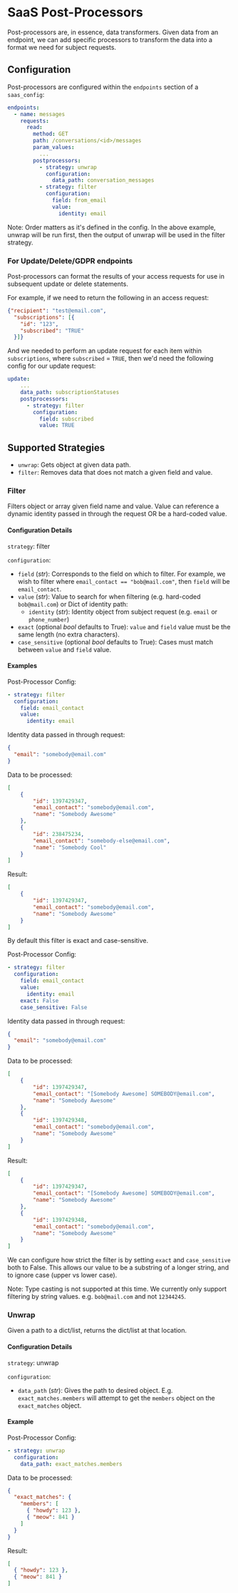 # SaaS Post-Processors

Post-processors are, in essence, data transformers. Given data from an endpoint, we can add specific processors to transform the data into a format we need for subject requests.

## Configuration

Post-processors are configured within the `endpoints` section of a `saas_config`:

```yaml
endpoints:
  - name: messages
    requests:
      read:
        method: GET
        path: /conversations/<id>/messages
        param_values:
          ...
        postprocessors:
          - strategy: unwrap
            configuration:
              data_path: conversation_messages
          - strategy: filter
            configuration:
              field: from_email
              value:
                identity: email
```

Note: Order matters as it's defined in the config. In the above example, unwrap will be run first, then the output of unwrap will be used in the filter strategy.

### For Update/Delete/GDPR endpoints

Post-processors can format the results of your access requests for use in subsequent update or delete statements.

For example, if we need to return the following in an access request:

```json
{"recipient": "test@email.com",
  "subscriptions": [{
    "id": "123",
    "subscribed": "TRUE"
  }]}
```

And we needed to perform an update request for each item within `subscriptions`, where `subscribed` = `TRUE`, then we'd need the following config for our update request:

```yaml
update:
    ...
    data_path: subscriptionStatuses
    postprocessors:
      - strategy: filter
        configuration:
          field: subscribed
          value: TRUE
```

## Supported Strategies
- `unwrap`: Gets object at given data path.
- `filter`: Removes data that does not match a given field and value.


### Filter

Filters object or array given field name and value. Value can reference a dynamic identity passed in through the request OR be a hard-coded value.

#### Configuration Details

`strategy`: filter

`configuration`:

- `field` (_str_): Corresponds to the field on which to filter. For example, we wish to filter where `email_contact == "bob@mail.com"`, then `field` will be `email_contact`.
- `value` (_str_): Value to search for when filtering (e.g. hard-coded `bob@mail.com`) or Dict of identity path:
    - `identity` (_str_): Identity object from subject request (e.g. `email` or `phone_number`)
- `exact` (optional _bool_ defaults to True): `value` and `field` value must be the same length (no extra characters).
- `case_sensitive` (optional _bool_ defaults to True): Cases must match between `value` and `field` value.

#### Examples

Post-Processor Config:
```yaml
- strategy: filter
  configuration:
    field: email_contact
    value:
      identity: email
```

Identity data passed in through request:

```json
{
  "email": "somebody@email.com"
}
```

Data to be processed:
```json
[
    {
        "id": 1397429347,
        "email_contact": "somebody@email.com",
        "name": "Somebody Awesome"
    },
    {
        "id": 238475234,
        "email_contact": "somebody-else@email.com",
        "name": "Somebody Cool"
    }
]
```

Result:
```json
[
    {
        "id": 1397429347,
        "email_contact": "somebody@email.com",
        "name": "Somebody Awesome"
    }
]
```
By default this filter is exact and case-sensitive.

Post-Processor Config:
```yaml
- strategy: filter
  configuration:
    field: email_contact
    value:
      identity: email
    exact: False
    case_sensitive: False
```

Identity data passed in through request:

```json
{
  "email": "somebody@email.com"
}
```

Data to be processed:
```json
[
    {
        "id": 1397429347,
        "email_contact": "[Somebody Awesome] SOMEBODY@email.com",
        "name": "Somebody Awesome"
    },
    {
        "id": 1397429348,
        "email_contact": "somebody@email.com",
        "name": "Somebody Awesome"
    }
]
```

Result:
```json
[
    {
        "id": 1397429347,
        "email_contact": "[Somebody Awesome] SOMEBODY@email.com",
        "name": "Somebody Awesome"
    },
    {
        "id": 1397429348,
        "email_contact": "somebody@email.com",
        "name": "Somebody Awesome"
    }
]
```
We can configure how strict the filter is by setting `exact` and `case_sensitive` both to False. This allows our value to be a substring of a longer string, and to ignore case (upper vs lower case).

Note: Type casting is not supported at this time. We currently only support filtering by string values. e.g. `bob@mail.com` and not `12344245`.


### Unwrap

Given a path to a dict/list, returns the dict/list at that location.

#### Configuration Details

`strategy`: unwrap

`configuration`:

- `data_path` (_str_): Gives the path to desired object. E.g. `exact_matches.members` will attempt to get the `members` object on the `exact_matches` object.


#### Example

Post-Processor Config:
```yaml
- strategy: unwrap
  configuration:
    data_path: exact_matches.members
```

Data to be processed:
```json
{
  "exact_matches": {
    "members": [
      { "howdy": 123 },
      { "meow": 841 }
    ]
  }
}   
```
Result:
```json
[
  { "howdy": 123 },
  { "meow": 841 }
]
```



